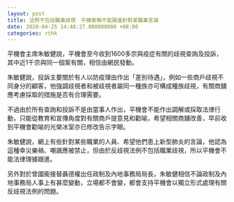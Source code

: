 ```yaml
---
layout: post
title: 法例不包括職業歧視　平機會稱不能跟進針對某職業言論
date: 2020-04-25 14:48:27.000000000 +08:00
categories: rthk
---
```


平機會主席朱敏健說，平機會至今收到1600多宗與疫症有關的歧視查詢及投訴，其中近1千宗與同一個案有關，相信由網民發動。

朱敏健說，投訴主要關於有人以防疫理由作出「差別待遇」，例如一些商戶歧視不同身分的顧客，他強調歧視者和被歧視者屬同一種族亦可構成種族歧視，有關商舖應考慮採取的措施是否有合理需要。

不過由於所有查詢和投訴不是由當事人作出，平機會不能作出調解或採取法律行動，只能從教育和宣傳角度對有關商戶提意見和勸喻，希望相關商舖改善，早前收到平機會勸喻的光榮冰室亦已修改告示字眼。

朱敏健說，網上有些針對某些職業的人員、希望他們患上新型肺炎的言論，他認為這種幸災樂禍、嘲諷應被禁止，但由於反歧視法例不包括職業歧視，所以平機會不能法律理據跟進。

另外對於曾國衞接替聶德權出任政制及內地事務局局長，朱敏健相信不論政制及內地事務局人事上有甚麼變動，立場都不會變，都會支持平機會以獨立形式處理有關反歧視法例的問題。
